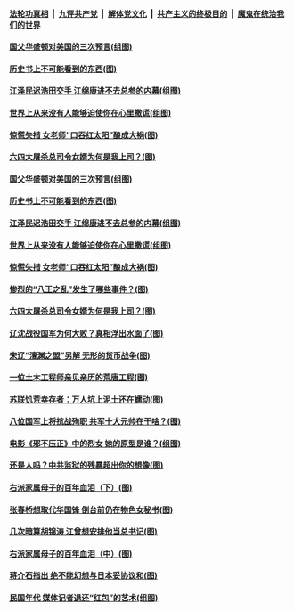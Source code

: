 ####  [法轮功真相](../../../../basic/blob/master/README.md?t=03050931) &nbsp;|&nbsp; [九评共产党](../../../../9ping.md/blob/master/README.md?t=03050931) &nbsp;|&nbsp; [解体党文化](../../../../jtdwh.md/blob/master/README.md?t=03050931)  &nbsp;|&nbsp; [共产主义的终极目的](../../../../gczydzjmd.md/blob/master/README.md?t=03050931) &nbsp;|&nbsp; [魔鬼在统治我们的世界](../../../../mgztzwmdsj.md/blob/master/README.md?t=03050931) 

#### [国父华盛顿对美国的三次预言(组图)](../pages/p6/964036.md?t=03050931) 

#### [历史书上不可能看到的东西(图)](../pages/p6/964449.md?t=03050931) 

#### [江泽民迟浩田交手 江绵康进不去总参的内幕(组图)](../pages/p6/963937.md?t=03050931) 

#### [世界上从来没有人能够迫使你在心里撒谎(组图)](../pages/p6/963996.md?t=03050931) 

#### [惊慌失措 女老师“口吞红太阳”酿成大祸(图)](../pages/p6/963843.md?t=03050931) 

#### [六四大屠杀总司令女婿为何是我上司？(图)](../pages/p6/963450.md?t=03050931) 

#### [国父华盛顿对美国的三次预言(组图)](../pages/p6/964036.md?t=03050931) 

#### [历史书上不可能看到的东西(图)](../pages/p6/964449.md?t=03050931) 

#### [江泽民迟浩田交手 江绵康进不去总参的内幕(组图)](../pages/p6/963937.md?t=03050931) 

#### [世界上从来没有人能够迫使你在心里撒谎(组图)](../pages/p6/963996.md?t=03050931) 

#### [惊慌失措 女老师“口吞红太阳”酿成大祸(图)](../pages/p6/963843.md?t=03050931) 

#### [惨烈的“八王之乱”发生了哪些事件？(图)](../pages/p6/963837.md?t=03050931) 

#### [六四大屠杀总司令女婿为何是我上司？(图)](../pages/p6/963450.md?t=03050931) 

#### [辽沈战役国军为何大败？真相浮出水面了(图)](../pages/p6/963832.md?t=03050931) 

#### [宋辽“澶渊之盟”另解 无形的货币战争(图)](../pages/p6/963938.md?t=03050931) 

#### [一位土木工程师亲见亲历的荒唐工程(图)](../pages/p6/961631.md?t=03050931) 

#### [苏联饥荒幸存者：万人坑上泥土还在蠕动(图)](../pages/p6/963590.md?t=03050931) 

#### [八位国军上将抗战殉职 共军十大元帅在干啥？(图)](../pages/p6/960724.md?t=03050931) 

#### [电影《邪不压正》中的烈女 她的原型是谁？(组图)](../pages/p6/963716.md?t=03050931) 

#### [还是人吗？中共监狱的残暴超出你的想像(图)](../pages/p6/963278.md?t=03050931) 

#### [右派家属母子的百年血泪（下）(图)](../pages/p6/962627.md?t=03050931) 

#### [张春桥想取代华国锋 倒台前仍在物色女秘书(图)](../pages/p6/962833.md?t=03050931) 

#### [几次暗算胡锦涛 江曾想安排他当总书记(图)](../pages/p6/941643.md?t=03050931) 

#### [右派家属母子的百年血泪（中）(图)](../pages/p6/962624.md?t=03050931) 

#### [蒋介石指出 绝不能幻想与日本妥协议和(图)](../pages/p6/963714.md?t=03050931) 

#### [民国年代 媒体记者退还“红包”的艺术(组图)](../pages/p6/963262.md?t=03050931) 

